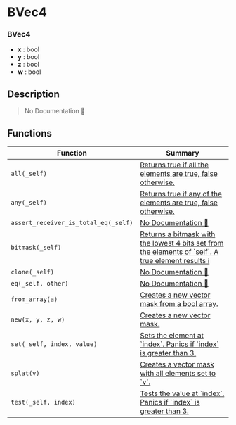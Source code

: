 # BVec4

### BVec4

- **x** : bool
- **y** : bool
- **z** : bool
- **w** : bool

## Description

> No Documentation 🚧

## Functions

| Function | Summary |
| --- | --- |
| `all(_self)` | [ Returns true if all the elements are true, false otherwise\.](./bvec4/all.md) |
| `any(_self)` | [ Returns true if any of the elements are true, false otherwise\.](./bvec4/any.md) |
| `assert_receiver_is_total_eq(_self)` | [No Documentation 🚧](./bvec4/assert_receiver_is_total_eq.md) |
| `bitmask(_self)` | [ Returns a bitmask with the lowest 4 bits set from the elements of \`self\`\.  A true element results i](./bvec4/bitmask.md) |
| `clone(_self)` | [No Documentation 🚧](./bvec4/clone.md) |
| `eq(_self, other)` | [No Documentation 🚧](./bvec4/eq.md) |
| `from_array(a)` | [ Creates a new vector mask from a bool array\.](./bvec4/from_array.md) |
| `new(x, y, z, w)` | [ Creates a new vector mask\.](./bvec4/new.md) |
| `set(_self, index, value)` | [ Sets the element at \`index\`\.  Panics if \`index\` is greater than 3\.](./bvec4/set.md) |
| `splat(v)` | [ Creates a vector mask with all elements set to \`v\`\.](./bvec4/splat.md) |
| `test(_self, index)` | [ Tests the value at \`index\`\.  Panics if \`index\` is greater than 3\.](./bvec4/test.md) |